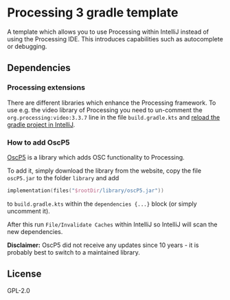 # Processing 3 gradle template

A template which allows you to use Processing within IntelliJ instead of using the Processing IDE.
This introduces capabilities such as autocomplete or debugging.

## Dependencies

### Processing extensions

There are different libraries which enhance the Processing framework.
To use e.g. the video library of Processing you need to un-comment the `org.processing:video:3.3.7` line in the file `build.gradle.kts` and [reload the gradle project in IntelliJ](https://www.jetbrains.com/help/idea/work-with-gradle-projects.html#gradle_refresh_project).

### How to add OscP5

[OscP5](https://sojamo.de/libraries/oscP5/) is a library which adds OSC functionality to Processing.

To add it, simply download the library from the website, copy the file `oscP5.jar` to the folder `library` and add

```kotlin
implementation(files("$rootDir/library/oscP5.jar"))
```

to `build.gradle.kts` within the `dependencies {...}` block (or simply uncomment it).

After this run `File/Invalidate Caches` within IntelliJ so IntelliJ will scan the new dependencies.

**Disclaimer:** OscP5 did not receive any updates since 10 years - it is probably best to switch to a maintained library.

## License

GPL-2.0
